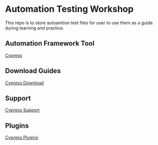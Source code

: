 # Automation Testing Workshop
This repo is to store autoamtion test files for user to use them as a guide during learning and practice.
 
## Automation Framework Tool
[Cypress](https://www.cypress.io/how-it-works)
 
## Download Guides
[Cypress Download](https://docs.cypress.io/guides/getting-started/installing-cypress.html)

## Support
[Cypress Support](https://www.cypress.io/support)

## Plugins
[Cypress Plugins](https://docs.cypress.io/plugins/)
